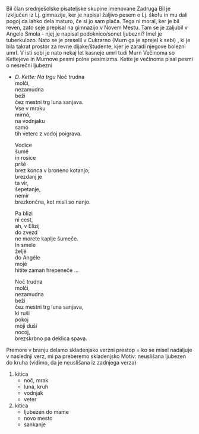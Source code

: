 
Bil član srednješolske pisateljske skupine imenovane Zadruga
Bil je izključen iz Lj. gimnazije, ker je napisal žaljivo pesem o Lj. škofu in mu dali pogoj da lahko dela maturo, če si jo sam plača. Tega ni moral, ker je bil reven,  zato seje prepisal na gimnazijo v Novem Mestu. Tam se je zaljubil v Angelo Smola - njej je napisal podoknico/sonet ljubezni?
Imel je tuberkulozo. Nato se je preselil v Cukrarno (Murn ga je sprejel k sebi) , ki je bila takrat prostor za revne dijake/študente, kjer je zaradi njegove bolezni umrl. V isti sobi je nato nekaj let kasneje umrl tudi Murn
Večinoma so Kettejeve in Murnove pesmi polne pesimizma.
Kette je večinoma pisal pesmi o nesrečni ljubezni

- *D. Kette: Na trgu*
	Noč trudna  
	molči,  
	nezamudna  
	beži  
	čez mestni trg luna sanjava.  
	Vse v mraku  
	mirnó,  
	na vodnjaku  
	samó  
	tih veterc z vodoj poigrava.  
	  
	Vodice  
	šumé  
	in rosice  
	pršé  
	brez konca v broneno kotanjo;  
	brezdanj je  
	ta vir,  
	šepetanje,  
	nemir  
	brezkončna, kot misli so nanjo.  
	  
	Pa blizi  
	ni cest,  
	ah, v Elizij  
	do zvezd  
	ne morete kaplje šumeče.  
	In smele  
	željé  
	do Angéle  
	mojé  
	hitite zaman hrepeneče ...  
	  
	Noč trudna  
	molči,  
	nezamudna  
	beži  
	čez mestni trg luna sanjava,  
	ki ruši  
	pokoj  
	moji duši  
	nocoj,  
	brezskrbno pa deklica spava.

Premore v branju delamo skladenjsko
verzni prestop = ko se misel nadaljuje v naslednji verz, mi pa preberemo skladenjsko
Motiv: neuslišana ljubezen do kruha (vidimo, da je neuslišana iz zadnjega verza)

1. kitica
	- noč, mrak
	- luna, kruh
	- vodnjak
	- veter
2. kitica
	- ljubezen do mame
	- novo mesto
	- sankanje